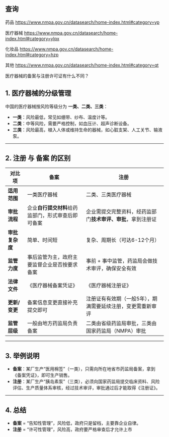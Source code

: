 ## 查询

药品  https://www.nmpa.gov.cn/datasearch/home-index.html#category=yp

医疗器械 https://www.nmpa.gov.cn/datasearch/home-index.html#category=ylqx

化妆品 https://www.nmpa.gov.cn/datasearch/home-index.html#category=hzp

其他 https://www.nmpa.gov.cn/datasearch/home-index.html#category=qt



医疗器械的备案与注册许可证有什么不同？

## 1. 医疗器械的分级管理

中国的医疗器械按风险等级分为 **一类、二类、三类**：

- **一类**：风险最低，常见如绷带、纱布、温度计等。
- **二类**：中等风险，需要严格控制，如血压计、超声诊断设备。
- **三类**：风险最高，植入人体或维持生命的器械，如心脏支架、人工关节、输液泵。

------

## 2. 注册 与 备案 的区别

| 对比项         | **备案**                                           | **注册**                                                     |
| -------------- | -------------------------------------------------- | ------------------------------------------------------------ |
| **适用范围**   | 一类医疗器械                                       | 二类、三类医疗器械                                           |
| **审批流程**   | 企业**自行提交材料**给药监部门，形式审查后即可备案 | 企业需提交完整资料，经药监部门**技术审评、审批**，拿到注册证 |
| **审批复杂度** | 简单、时间短                                       | 复杂、周期长（可达6-12个月）                                 |
| **监管力度**   | 事后监管为主，政府主要监督企业是否按要求备案       | 事前 + 事中监管，药监局会做技术审评，确保安全有效            |
| **法律文件**   | 《医疗器械备案凭证》                               | 《医疗器械注册证》                                           |
| **更新/变更**  | 备案信息变更直接补充提交即可                       | 注册证有有效期（一般5年），期满需要延续注册，变更需重新审评  |
| **监管层级**   | 一般由地方药监局负责备案                           | 二类由省级药监局审批，三类由国家药监局（NMPA）审批           |

------

## 3. 举例说明

- **备案**：某厂生产“医用棉签”（一类），只需向所在地省市药监局备案，拿到《备案凭证》，即可生产销售。
- **注册**：某厂生产“胰岛素泵”（三类），必须向国家药监局提交临床资料、风险评估、生产质量体系审核，经过技术审评，审批通过后才能取得《注册证》。

------

## 4. 总结

- **备案** = “告知性管理”，风险低，政府只是留档，主要靠企业自律。
- **注册** = “许可性管理”，风险高，政府要严格审查后才允许上市